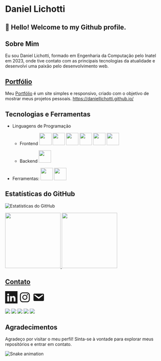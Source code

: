 # Daniel Lichotti

## 👋 Hello! Welcome to my Github profile.

## Sobre Mim

Eu sou Daniel Lichotti, formado em Engenharia da Computação pelo Inatel em 2023, onde tive contato com as principais tecnologias da atualidade e desenvolvi uma paixão pelo desenvolvimento web.

## [Portfólio](https://daniellichotti.github.io/)

Meu [Portfólio](https://daniellichotti.github.io/) é um site simples e responsivo, criado com o objetivo de mostrar meus projetos pessoais.
https://daniellichotti.github.io/

## Tecnologias e Ferramentas

-   Linguagens de Programação

    -   Frontend
        [<img src="https://cdn.jsdelivr.net/gh/devicons/devicon/icons/html5/html5-original.svg" width="40" height="40"/>](https://developer.mozilla.org/en-US/docs/Glossary/HTML5)
        [<img src="https://cdn.jsdelivr.net/gh/devicons/devicon/icons/css3/css3-original.svg" width="40" height="40" />](https://developer.mozilla.org/en-US/docs/Web/CSS)
        [<img src="https://cdn.jsdelivr.net/gh/devicons/devicon/icons/javascript/javascript-original.svg" width="40" height="40"/>](https://developer.mozilla.org/en-US/docs/Web/JavaScript)
        [<img src="https://cdn.jsdelivr.net/gh/devicons/devicon/icons/typescript/typescript-original.svg" width="40" height="40"/>](https://www.typescriptlang.org/)
        [<img src="https://cdn.jsdelivr.net/gh/devicons/devicon/icons/react/react-original-wordmark.svg"  width="40" height="40"/>](https://legacy.reactjs.org/)
        [<img src="https://cdn.jsdelivr.net/gh/devicons/devicon/icons/nodejs/nodejs-original-wordmark.svg" width="40" height="40"/>](https://nodejs.org/en)

    -   Backend
        [<img src="https://cdn.jsdelivr.net/gh/devicons/devicon/icons/python/python-original-wordmark.svg" width="40" height="40"/>](https://www.python.org/)

-   Ferramentas:
    [<img src="https://cdn.jsdelivr.net/gh/devicons/devicon/icons/git/git-original-wordmark.svg" width="40" height="40"/>](https://git-scm.com/)
    [<img src="https://cdn.jsdelivr.net/gh/devicons/devicon/icons/linux/linux-original.svg"  width="40" height="40"/>](https://www.google.com)

<!---

## Projetos Destacados

-   [Nome do Projeto]: Breve descrição do projeto e link para o repositório.
-   [Nome do Projeto]: Breve descrição do projeto e link para o repositório.
-   [Nome do Projeto]: Breve descrição do projeto e link para o repositório.
-->

## Estatísticas do GitHub

![Estatísticas do GitHub](https://github-readme-stats.vercel.app/api?username=daniellichotti&show_icons=true&theme=dark)


<div>
<a href="https://github.com/daniellichotti">
<img loading="lazy" height="180em" src="https://github-readme-stats.vercel.app/api/top-langs/?username=daniellichotti&layout=compact&langs_count=7&theme=dracula"/>
<img loading="lazy" height="180em" src="https://github-readme-stats.vercel.app/api?username=daniellichotti&show_icons=true&theme=dracula&include_all_commits=true&count_private=true"/>
</div>

## Contato

[<svg width="40" height="40" viewBox="0 0 1200 1200" xmlns="http://www.w3.org/2000/svg">
<path fill="currentColor" d="M0 0v1200h1200V0zm294.287 235.913c47.53.535 94.35 33.325 96.387 90.088c1.016 50.475-42.971 88.921-97.632 90.088h-1.318c-47.057-.543-93.012-34.156-95.142-90.088c.671-49.913 42.627-88.904 97.705-90.088M804.199 474.39c52.255.324 101.572 15.826 142.09 57.13c42.106 46.96 55.624 111.71 57.129 177.538v299.414H830.859V729.419c-.384-52.302-18.3-115.877-87.524-117.993c-40.571.432-69.18 24.007-88.77 63.428c-5.348 12.688-6.118 27.273-6.372 41.821v291.797H475.708c.66-145.877 1.567-291.743 1.245-437.622c0-41.438-.399-69.34-1.245-83.716h172.485v73.535c14.641-20.823 30.879-40.571 52.66-56.47c29.545-21.085 65.036-29.168 103.346-29.809m-597.436 12.744h172.485v521.338H206.763z"/>
</svg>](https://www.linkedin.com/in/daniel-lichotti-ba8131225/)
[<svg width="40" height="40" viewBox="0 0 20 20" xmlns="http://www.w3.org/2000/svg">
<path fill="currentColor" d="M12.7 10c0-1.5-1.2-2.7-2.7-2.7S7.3 8.5 7.3 10s1.2 2.7 2.7 2.7c1.5 0 2.7-1.2 2.7-2.7m1.4 0c0 2.3-1.8 4.1-4.1 4.1S5.9 12.3 5.9 10S7.7 5.9 10 5.9s4.1 1.8 4.1 4.1m1.1-4.3c0 .6-.4 1-1 1s-1-.4-1-1s.4-1 1-1s1 .5 1 1M10 3.4c-1.2 0-3.7-.1-4.7.3c-.7.3-1.3.9-1.5 1.6c-.4 1-.3 3.5-.3 4.7s-.1 3.7.3 4.7c.2.7.8 1.3 1.5 1.5c1 .4 3.6.3 4.7.3s3.7.1 4.7-.3c.7-.3 1.2-.8 1.5-1.5c.4-1.1.3-3.6.3-4.7s.1-3.7-.3-4.7c-.2-.7-.8-1.3-1.5-1.5c-1-.5-3.5-.4-4.7-.4m8 6.6v3.3c0 1.2-.4 2.4-1.3 3.4c-.9.9-2.1 1.3-3.4 1.3H6.7c-1.2 0-2.4-.4-3.4-1.3c-.8-.9-1.3-2.1-1.3-3.4V6.7c0-1.3.5-2.5 1.3-3.4C4.3 2.5 5.5 2 6.7 2h6.6c1.2 0 2.4.4 3.4 1.3c.8.9 1.3 2.1 1.3 3.4z"/>
</svg>](https://www.instagram.com/daniellichotti/)
[<svg  width="40" height="40" viewBox="0 0 20 20" xmlns="http://www.w3.org/2000/svg">
<path fill="currentColor" d="M3.87 4h13.25C18.37 4 19 4.59 19 5.79v8.42c0 1.19-.63 1.79-1.88 1.79H3.87c-1.25 0-1.88-.6-1.88-1.79V5.79c0-1.2.63-1.79 1.88-1.79m6.62 8.6l6.74-5.53c.24-.2.43-.66.13-1.07c-.29-.41-.82-.42-1.17-.17l-5.7 3.86L4.8 5.83c-.35-.25-.88-.24-1.17.17c-.3.41-.11.87.13 1.07z"/>
</svg>](mailto:danielclichotti@gmail.com)

<div>
<a href="https://www.youtube.com/seu-canal-youtube-aqui" target="_blank"><img loading="lazy" src="https://img.shields.io/badge/YouTube-FF0000?style=for-the-badge&logo=youtube&logoColor=white" target="_blank"></a>
<a href="https://instagram.com/seu-usuário-instagram-aqui" target="_blank"><img loading="lazy" src="https://img.shields.io/badge/-Instagram-%23E4405F?style=for-the-badge&logo=instagram&logoColor=white" target="_blank"></a>
<a href="https://www.twitch.tv/seu-usuário-aqui" target="_blank"><img loading="lazy" src="https://img.shields.io/badge/Twitch-9146FF?style=for-the-badge&logo=twitch&logoColor=white" target="_blank"></a>
<a href = "mailto:contato@seu-usuário-aqui"><img loading="lazy" src="https://img.shields.io/badge/Gmail-D14836?style=for-the-badge&logo=gmail&logoColor=white" target="_blank"></a>
<a href="https://www.linkedin.com/in/seu-usuário-linkedln-aqui" target="_blank"><img loading="lazy" src="https://img.shields.io/badge/-LinkedIn-%230077B5?style=for-the-badge&logo=linkedin&logoColor=white" target="_blank"></a>   
</div>

<!---
## Contribuições

-   [Nome do Projeto]: Link para o projeto e breve descrição da sua contribuição.
-   [Nome do Projeto]: Link para o projeto e breve descrição da sua contribuição.
-->

## Agradecimentos

Agradeço por visitar o meu perfil! Sinta-se à vontade para explorar meus repositórios e entrar em contato.


![Snake animation](https://github.com/daniellichotti/daniellichotti/blob/output/github-contribution-grid-snake.svg)
